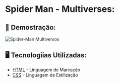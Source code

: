# Spider Man - Multiverses:

## 🚀 Demostração:

![Spider-Man Multiversos](https://user-images.githubusercontent.com/114197545/211931606-47957e8f-9876-48ee-818c-9b94d51e4f3b.png)

## 🖥️ Tecnologiias Utilizadas:

* [HTML](https://www.w3.org/html/) - Linguagem de Marcação
* [CSS](https://www.w3.org/Style/CSS/) - Linguagem de Estilização
 
